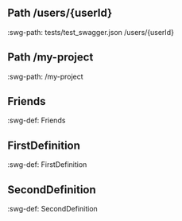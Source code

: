 
## Path /users/{userId}

:swg-path: tests/test_swagger.json /users/{userId}

## Path /my-project

:swg-path: /my-project

## Friends

:swg-def: Friends

## FirstDefinition

:swg-def: FirstDefinition

## SecondDefinition

:swg-def: SecondDefinition

